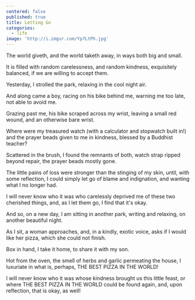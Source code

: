 ```yaml
---
centered: false
published: true
title: Letting Go
categories:
  - life
image: 'http://i.imgur.com/Yp7LtPh.jpg'
---
```

The world giveth,
and the world taketh away,
in ways both big and small.

It is filled 
with random carelessness,
and random kindness,
exquisitely balanced,
if we are willing
to accept them.

Yesterday,
I strolled the park, 
relaxing in the cool night air.

And along came a boy,
racing on his bike behind me,
warning me too late,
not able to avoid me.

Grazing past me,
his bike scraped across my wrist,
leaving a small red wound,
and an otherwise bare wrist.

Where were my treasured watch
(with a calculator and stopwatch built in!)
and the prayer beads
given to me in kindness,
blessed by a Buddhist teacher?

Scattered in the brush,
I found the remnants of both,
watch strap ripped beyond repair,
the prayer beads mostly gone.

The little pains of loss 
were stronger than the stinging of my skin,
until, with some reflection,
I could simply let go
of blame and indignation,
and wanting what I no longer had.

I will never know who it was
who carelessly deprived me
of these two cherished things,
and, as I let them go,
I find that it's okay.

And so, on a new day,
I am sitting in another park,
writing and relaxing,
on another beautiful night.

As I sit,
a woman approaches,
and, in a kindly, exotic voice,
asks if I would like her pizza,
which she could not finish.

Box in hand, I take it home, 
to share it with my son.

Hot from the oven,
the smell of herbs and garlic
permeating the house,
I luxuriate
in what is, perhaps,
THE BEST PIZZA IN THE WORLD!

I will never know who it was
whose kindness 
brought us this little feast,
or where 
THE BEST PIZZA IN THE WORLD
could be found again,
and, upon reflection,
that is okay,
as well!










